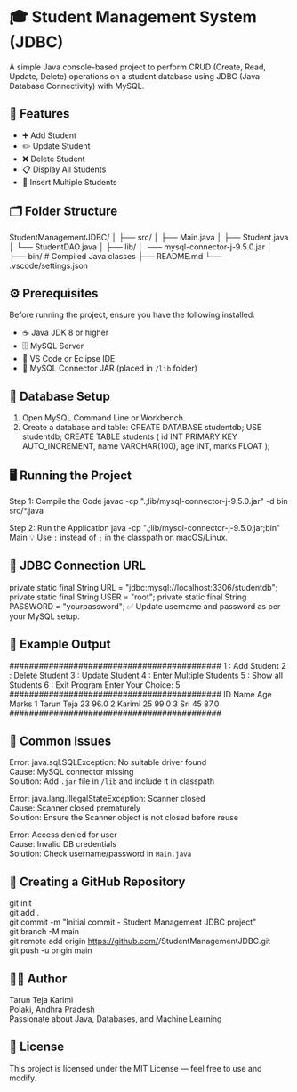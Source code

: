 # 🎓 Student Management System (JDBC)
A simple Java console-based project to perform CRUD (Create, Read, Update, Delete) operations on a student database using JDBC (Java Database Connectivity) with MySQL.

## 🚀 Features
- ➕ Add Student  
- ✏️ Update Student  
- ❌ Delete Student  
- 📋 Display All Students  
- 🧩 Insert Multiple Students  

## 🗂️ Folder Structure
StudentManagementJDBC/
│
├── src/
│   ├── Main.java
│   ├── Student.java
│   └── StudentDAO.java
│
├── lib/
│   └── mysql-connector-j-9.5.0.jar
│
├── bin/                # Compiled Java classes
├── README.md
└── .vscode/settings.json

## ⚙️ Prerequisites
Before running the project, ensure you have the following installed:
- ☕ Java JDK 8 or higher  
- 🗄️ MySQL Server  
- 🧩 VS Code or Eclipse IDE  
- 🔗 MySQL Connector JAR (placed in `/lib` folder)

## 🧱 Database Setup
1. Open MySQL Command Line or Workbench.  
2. Create a database and table:
CREATE DATABASE studentdb;
USE studentdb;
CREATE TABLE students (
    id INT PRIMARY KEY AUTO_INCREMENT,
    name VARCHAR(100),
    age INT,
    marks FLOAT
);

## 🖥️ Running the Project
Step 1: Compile the Code
javac -cp ".;lib/mysql-connector-j-9.5.0.jar" -d bin src/*.java

Step 2: Run the Application
java -cp ".;lib/mysql-connector-j-9.5.0.jar;bin" Main
💡 Use `:` instead of `;` in the classpath on macOS/Linux.

## 🔑 JDBC Connection URL
private static final String URL = "jdbc:mysql://localhost:3306/studentdb";
private static final String USER = "root";
private static final String PASSWORD = "yourpassword";
✅ Update username and password as per your MySQL setup.

## 🧰 Example Output
###########################################
1 : Add Student
2 : Delete Student
3 : Update Student
4 : Enter Multiple Students
5 : Show all Students
6 : Exit Program
Enter Your Choice: 5
###########################################
ID      Name        Age     Marks
1       Tarun Teja   23      96.0
2       Karimi       25      99.0
3       Sri          45      87.0
###########################################

## 🐞 Common Issues
Error: java.sql.SQLException: No suitable driver found  
Cause: MySQL connector missing  
Solution: Add `.jar` file in `/lib` and include it in classpath  

Error: java.lang.IllegalStateException: Scanner closed  
Cause: Scanner closed prematurely  
Solution: Ensure the Scanner object is not closed before reuse  

Error: Access denied for user  
Cause: Invalid DB credentials  
Solution: Check username/password in `Main.java`

## 💾 Creating a GitHub Repository
git init  
git add .  
git commit -m "Initial commit - Student Management JDBC project"  
git branch -M main  
git remote add origin https://github.com/<yourusername>/StudentManagementJDBC.git  
git push -u origin main  

## 🧑‍💻 Author
Tarun Teja Karimi  
Polaki, Andhra Pradesh  
Passionate about Java, Databases, and Machine Learning  

## 📜 License
This project is licensed under the MIT License — feel free to use and modify.
